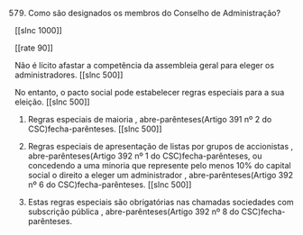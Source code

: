 579.  Como  são designados  os membros  do Conselho  de Administração?

[[slnc 1000]]

[[rate 90]]

Não  é  lícito  afastar  a  competência  da  assembleia  geral  para  eleger  os  administradores.
[[slnc 500]]

No entanto, o pacto social pode estabelecer regras especiais para a sua eleição.
[[slnc 500]]

1) Regras  especiais de maioria  , abre-parênteses(Artigo 391  nº 2 do  CSC)fecha-parênteses.
[[slnc 500]]

2)  Regras  especiais  de  apresentação de  listas  por  grupos  de  accionistas  , abre-parênteses(Artigo  392  nº  1  do CSC)fecha-parênteses, ou concedendo a uma  minoria  que represente pelo  menos 10%  do capital social o direito a eleger  um  administrador  , abre-parênteses(Artigo 392  nº 6 do CSC)fecha-parênteses.
[[slnc 500]]

3)  Estas regras  especiais  são obrigatórias  nas  chamadas  sociedades  com  subscrição pública , abre-parênteses(Artigo 392  nº 8  do CSC)fecha-parênteses.

